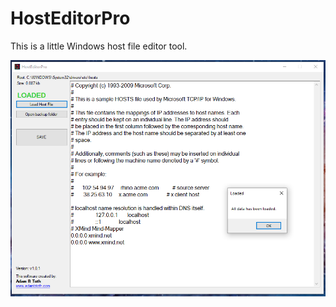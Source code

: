 # HostEditorPro

This is a little Windows host file editor tool.

![](https://raw.githubusercontent.com/adambtoth/HostEditorPro/master/screenshots/02.png?token=AKLXAP3TP4GZGHYNXUS2AGC6NC456)

